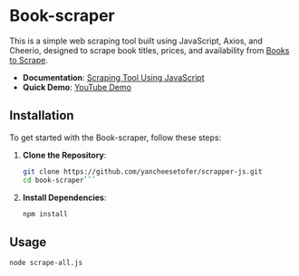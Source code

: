# Book-scraper

This is a simple web scraping tool built using JavaScript, Axios, and Cheerio, designed to scrape book titles, prices, and availability from [Books to Scrape](https://books.toscrape.com/).

- **Documentation**: [Scraping Tool Using JavaScript](https://yanchristofers.medium.com/scraping-tool-using-javascript-995e40012bd1)
- **Quick Demo**: [YouTube Demo](https://youtu.be/TXhrXWRBJZE)

## Installation

To get started with the Book-scraper, follow these steps:

1. **Clone the Repository**:
   ```sh
   git clone https://github.com/yancheesetofer/scrapper-js.git
   cd book-scraper```
2. **Install Dependencies**:
   ```sh
   npm install
   ```

## Usage

```node scrape-all.js```